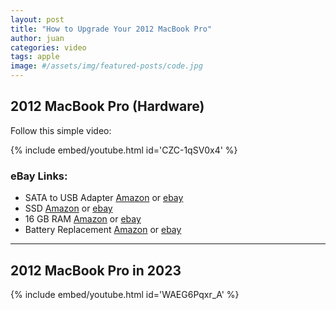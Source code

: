 ```yaml
---
layout: post
title: "How to Upgrade Your 2012 MacBook Pro"
author: juan
categories: video
tags: apple
image: #/assets/img/featured-posts/code.jpg
---
```


## 2012 MacBook Pro (Hardware)

Follow this simple video:

{% include embed/youtube.html id='CZC-1qSV0x4' %}

### eBay Links:

- SATA to USB Adapter [Amazon](https://www.amazon.com/Sabrent-2-5-Inch-Adapter-Optimized-EC-SSHD/dp/B011M8YACM/ref=sr_1_15?crid=1GESZ3Y7Z9MXJ&keywords=USB+3.0+to+2.5%22+SATA+III+Hard+Drive+Adapter+Cable%2FUASP+-SATA+to+USB3.0+Converter&qid=1688556750&sprefix=usb+3.0+to+2.5+sata+iii+hard+drive+adapter+cable%2Fuasp+-sata+to+usb3.0+converter%2Caps%2C109&sr=8-15) or [ebay](https://ebay.us/ncsrls)
- SSD [Amazon](https://www.amazon.com/s?k=Team+Group+CX2+2.5%22+512GB+SATA+III+3D+NAND+Internal+Solid+State+Drive+%28SSD%29+T253&crid=3LJU7S6GQ70B6&sprefix=team+group+cx2+2.5+512gb+sata+iii+3d+nand+internal+solid+state+drive+ssd+t253%2Caps%2C87&ref=nb_sb_noss) or [ebay](https://ebay.us/aMNmVx)
- 16 GB RAM [Amazon](https://www.amazon.com/s?k=Kit+Crucial+16+GB+DDR3L+204+pines+2x+8+GB+1600+MHz+204+pines+doble+canal+para+computadora+port%C3%A1til+Sodimm&crid=X55G7MT0TFWI&sprefix=kit+crucial+16+gb+ddr3l+204+pines+2x+8+gb+1600+mhz+204+pines+doble+canal+para+computadora+port%C3%A1til+sodimm%2Caps%2C89&ref=nb_sb_noss) or [ebay](https://ebay.us/MySiqp)
- Battery Replacement [Amazon](https://www.amazon.com/s?k=Battery+for+Apple+Macbook+Pro+15.4%27%27+A1286%28Early+2011+Mid+2012%29+15%22+A1382+ONLY&crid=1Z35VZX8I01ZG&sprefix=battery+for+apple+macbook+pro+15.4%27%27+a1286+early+2011+mid+2012+15+a1382+only%2Caps%2C97&ref=nb_sb_noss) or [ebay](https://ebay.us/SG7thE)

---

## 2012 MacBook Pro in 2023

{% include embed/youtube.html id='WAEG6Pqxr_A' %}
